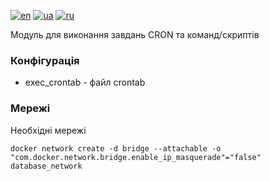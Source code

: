 [![en](https://img.shields.io/badge/lang-en-red.svg)](README.md)
[![ua](https://img.shields.io/badge/lang-ua-yellow.svg)](README.ua.md)
[![ru](https://img.shields.io/badge/lang-ru-blue.svg)](README.ru.md)

Модуль для виконання завдань CRON та команд/скриптів

### Конфігурація
  + exec_crontab - файл crontab

### Мережі

Необхідні мережі

```
docker network create -d bridge --attachable -o "com.docker.network.bridge.enable_ip_masquerade"="false" database_network
```
